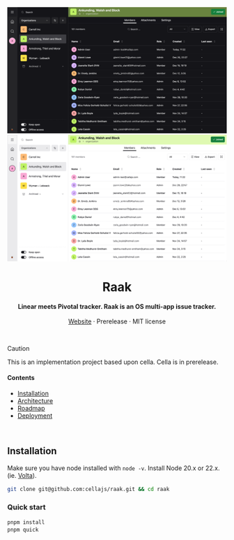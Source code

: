 <div align="center">

  <img src="./info/screenshot-dark.png#gh-dark-mode-only" />
  <img src="./info/screenshot.png#gh-light-mode-only" />

<br />

<p>
	<h1><b>Raak</b></h1>
<p>
    <b>Linear meets Pivotal tracker. Raak is an OS multi-app issue tracker.</b>
    <br />
    <br />
    <a href="https://cellajs.com">Website</a>
    ·
    Prerelease
    ·
    MIT license
  </p>
  <br />
</p>

</div>

> [!CAUTION]
> This is an implementation project based upon cella. Cella is in prerelease.


#### Contents
- [Installation](#installation)
- [Architecture](/info/ARCHITECTURE.md)
- [Roadmap](/info/ROADMAP.md)
- [Deployment](/info/DEPLOYMENT.md)

<br>

## Installation
Make sure you have node installed with `node -v`. Install Node 20.x or 22.x. (ie. [Volta](https://docs.volta.sh/guide/)).

```bash
git clone git@github.com:cellajs/raak.git && cd raak
```

### Quick start

```bash
pnpm install
pnpm quick
```
